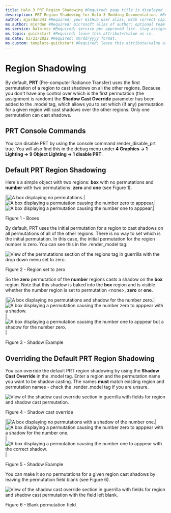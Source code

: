 ```yaml
---
title: Halo 3 PRT Region Shadowing #Required; page title is displayed in search results. Include the brand.
description: PRT Region Shadowing for Halo 3 Modding Documentation. #Required; article description that is displayed in search results. 
author: mjordan343 #Required; your GitHub user alias, with correct capitalization.
ms.author: mjordan #Required; microsoft alias of author; optional team alias.
ms.service: halo-mcc #Required; service per approved list. slug assigned by ACOM.
ms.topic: quickstart #Required; leave this attribute/value as-is.
ms.date: 03/21/2022 #Required; mm/dd/yyyy format.
ms.custom: template-quickstart #Required; leave this attribute/value as-is.
---
```


# Region Shadowing

By default, **PRT** (Pre-computer Radiance Transfer) uses the first permutation of a region to cast shadows on all the other regions. Because you don't have any control over which is the first permutation (the assignment is random) the **Shadow Cast Override** parameter has been added to the .model tag, which allows you to set which (if any) permutation for a given region will cast shadows over the other regions. Only one permutation can cast shadows.

## **PRT Console Commands**

You can disable PRT by using the console command render_disable_prt true. You will also find this in the debug menu under **4 Graphics -> 1 Lighting -> 9 Object Lighting -> 1 disable PRT**.

## **Default PRT Region Shadowing**

Here's a simple object with two regions: **box** with no permutations and **number** with two permutations: **zero** and **one** (see Figure 1).

|![A box displaying no permutations.](./media/H3_PRT_NoPermutations.png)|![A box displaying a permutation causing the number zero to apppear.](./media/H3_PRT_ZeroPermutation.png)|![A box displaying a permutation causing the number one to apppear.](./media/H3_PRT_OnePermutation.png)|

Figure 1 - Boxes

By default, PRT uses the initial permutation for a region to cast shadows on all permutations of all of the other regions. There is no way to set which is the initial permutation. In this case, the initial permutation for the region number is zero. You can see this in the .render_model tag:

![View of the permutations section of the regions tag in guerrilla with the drop down menu set to zero.](./media/H3_PRT_RegionZero.png)

Figure 2 - Region set to zero

So the **zero** permutation of the **number** regions casts a shadow on the **box** region. Note that this shadow is baked into the **box** region and is visible whether the number region is set to permutation \<none>, **zero** or **one**.

|![A box displaying no permutations and shadow for the number zero.](./media/H3_PRT_NoPermutationsShadow.png)|![A box displaying a permutation causing the number zero to apppear with a shadow.](./media/H3_PRT_ZeroPermutationShadow.png)|![A box displaying a permutation causing the number one to apppear but a shadow for the number zero.](./media/H3_PRT_OnePermutationShadow.png)|

Figure 3 - Shadow Example

## **Overriding the Default PRT Region Shadowing**

You can override the default PRT region shadowing by using the **Shadow Cast Override** in the .model tag. Enter a region and the permutation name you want to be shadow casting. The names **must** match existing region and permutation names - check the .render_model tag if you are unsure.

![View of the shadow cast override section in guerrilla with fields for region and shadow cast permutation.](./media/H3_PRT_RegionZero.png)

Figure 4 - Shadow cast override

|![A box displaying no permutations with a shadow of the number one.](./media/H3_PRT_NoPermutationsShadowOverride.png)|![A box displaying a permutation causing the number zero to apppear with a shadow for the number one.](./media/H3_PRT_ZeroPermutationShadowOverride.png)|![A box displaying a permutation causing the number one to apppear with the correct shadow.](./media/H3_PRT_OnePermutationShadowOverride.png)|

Figure 5 - Shadow Example

You can make it so no permutations for a given region cast shadows by leaving the permutation field blank (see Figure 6).

![View of the shadow cast override section in guerrilla with fields for region and shadow cast permutation with the field left blank.](./media/H3_PRT_RegionZero.png)

Figure 6 - Blank permutation field
